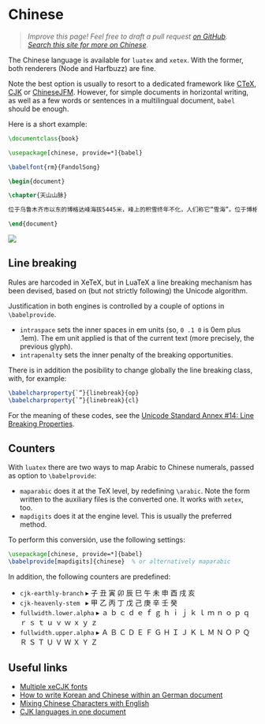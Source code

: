 # Chinese

<blockquote>
  <p><em>Improve this page! Feel free to draft a pull request <a href="https://github.com/latex3/babel/tree/docs/docs">on GitHub</a>.<br>
  <a
  href="https://www.google.com/search?q=site%3Alatex3.github.io%2Fbabel+Chinese">Search this site for more on Chinese</a>.</em></p>
</blockquote>

The Chinese language is available for `luatex` and `xetex`. With the
former, both renderers (Node and Harfbuzz) are fine.

Note the best option is usually to resort to a dedicated framework like
[CTeX](https://ctan.org/pkg/ctex), [CJK](https://ctan.org/pkg/cjk) or
[ChineseJFM](https://ctan.org/pkg/chinese-jfm). However, for simple
documents in horizontal writing, as well as a few words or sentences in
a multilingual document, `babel` should be enough.

Here is a short example:
```tex
\documentclass{book}

\usepackage[chinese, provide=*]{babel}

\babelfont{rm}{FandolSong}

\begin{document}

\chapter{天山山脉}

位于乌鲁木齐市以东的博格达峰海拔5445米，峰上的积雪终年不化，人们称它“雪海”。位于博格达峰山腰的天池，清澈透明，是新疆著名的旅游胜地。目前，博格达峰自然保护区已纳入联合国“人与生物圈”自然保护区网。托木尔峰，海拔7439米，是天山的最高峰，登山界一般承认1956年阿巴拉科夫首次登顶成功，但也有说1938年已有苏联登山队登顶；1975年7月25日首个中国登山队登顶成功。

\end{document}
```

![](../media/chinese-sample.png)

## Line breaking

Rules are harcoded in XeTeX, but in LuaTeX a line breaking mechanism
has been devised, based on (but not strictly following) the Unicode
algorithm.

Justification in both engines is controlled by a couple of options in
`\babelprovide`.

* `intraspace` sets the inner spaces in em units (so, `0 .1 0` is 0em
  plus .1em). The em unit applied is that of the current text (more
  precisely, the previous glyph).
* `intrapenalty` sets the inner penalty of the breaking opportunities.

There is in addition the posibility to change globally the line
breaking class, with, for example:
```tex
\babelcharproperty{`“}{linebreak}{op}
\babelcharproperty{`”}{linebreak}{cl}
```
   
For the meaning of these codes, see the [Unicode Standard Annex #14:
Line Breaking
Properties](https://www.unicode.org/reports/tr14/).

## Counters

With `luatex` there are two ways to map Arabic to
Chinese numerals, passed as option to `\babelprovide`:
* `maparabic` does it at the TeX level, by redefining `\arabic`. Note
  the form written to the auxiliary files is the converted one. It works
  with `xetex`, too.
* `mapdigits` does it at the engine level. This is
  usually the preferred method.
  
To perform this conversión, use the following settings:
```tex
\usepackage[chinese, provide=*]{babel}
\babelprovide[mapdigits]{chinese}  % or alternatively maparabic
```

In addition, the following counters are predefined:

* `cjk-earthly-branch` ▸ 子 丑 寅 卯 辰 巳 午 未 申 酉 戌 亥
* `cjk-heavenly-stem ` ▸ 甲 乙 丙 丁 戊 己 庚 辛 壬 癸
* `fullwidth.lower.alpha` ▸ ａ ｂ ｃ ｄ ｅ ｆ ｇ ｈ ｉ ｊ ｋ ｌ ｍ ｎ ｏ ｐ ｑ ｒ ｓ ｔ ｕ ｖ ｗ ｘ ｙ ｚ
* `fullwidth.upper.alpha` ▸ Ａ Ｂ Ｃ Ｄ Ｅ Ｆ Ｇ Ｈ Ｉ Ｊ Ｋ Ｌ Ｍ Ｎ Ｏ Ｐ Ｑ Ｒ Ｓ Ｔ Ｕ Ｖ Ｗ Ｘ Ｙ Ｚ

## Useful links

* [Multiple xeCJK fonts](https://tex.stackexchange.com/questions/480132/multiple-xecjk-fonts#480155)
* [How to write Korean and Chinese within an German document](https://tex.stackexchange.com/a/492214/5735)
* [Mixing Chinese Characters with
  English](https://tex.stackexchange.com/questions/499910/mixing-chinese-characters-with-english-main-language-in-2019-what-is-the-st#499992)
* [CJK languages in one document](https://tex.stackexchange.com/a/604412/5735)



